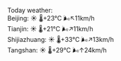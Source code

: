 Today weather:  
Beijing: ☀️   🌡️+23°C 🌬️↖11km/h  
Tianjin: ☀️   🌡️+21°C 🌬️↗11km/h  
Shijiazhuang: ☀️   🌡️+33°C 🌬️↗13km/h  
Tangshan: ☀️   🌡️+29°C 🌬️↑24km/h  
